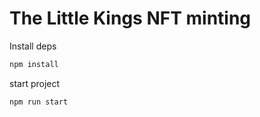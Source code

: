 # The Little Kings NFT minting
Install deps
```javascript
npm install
```
start project
```javascript
npm run start
```
